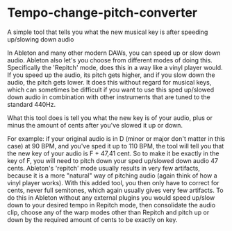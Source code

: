 # Tempo-change-pitch-converter
A simple tool that tells you what the new musical key is after speeding up/slowing down audio

In Ableton and many other modern DAWs, you can speed up or slow down audio. Ableton also let's you choose from different modes of doing this. Specifically the 'Repitch' mode, does this in a way like a vinyl player would. If you speed up the audio, its pitch gets higher, and if you slow down the audio, the pitch gets lower. It does this without regard for musical keys, which can sometimes be difficult if you want to use this sped up/slowed down audio in combination with other instruments that are tuned to the standard 440Hz. 

What this tool does is tell you what the new key is of your audio, plus or minus the amount of cents after you've slowed it up or down. 

For example: if your original audio is in D (minor or major don't matter in this case) at 90 BPM, and you've sped it up to 110 BPM, the tool will tell you that the new key of your audio is F + 47,41 cent. So to make it be exactly in the key of F, you will need to pitch down your sped up/slowed down audio 47 cents. Ableton's 'repitch' mode usually results in very few artifacts, because it is a more "natural" way of pitching audio (again think of how a vinyl player works). With this added tool, you then only have to correct for cents, never full semitones, which again usually gives very few artifacts. 
To do this in Ableton without any external plugins you would speed up/slow down to your desired tempo in Repitch mode, then consolidate the audio clip, choose any of the warp modes other than Repitch and pitch up or down by the required amount of cents to be exactly on key. 
